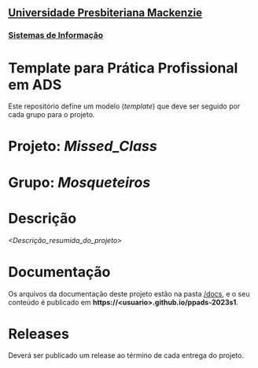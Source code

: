 <h2><a href= "https://www.mackenzie.br">Universidade Presbiteriana Mackenzie</a></h2>
<h3><a href= "https://www.mackenzie.br/graduacao/sao-paulo-higienopolis/sistemas-de-informacao">Sistemas de Informação</a></h3>

# Template para Prática Profissional em ADS

Este repositório define um modelo (*template*) que deve ser seguido por cada grupo para o projeto.

# Projeto: *Missed_Class*

# Grupo: *Mosqueteiros*

# Descrição

*<Descrição_resumida_do_projeto>*

# Documentação

Os arquivos da documentação deste projeto estão na pasta [/docs](/docs), e o seu conteúdo é publicado em **https://&lt;usuario&gt;.github.io/ppads-2023s1**.

# Releases

Deverá ser publicado um release ao término de cada entrega do projeto.
